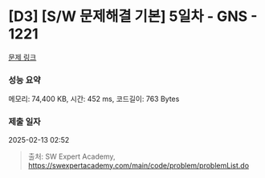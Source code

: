# [D3] [S/W 문제해결 기본] 5일차 - GNS - 1221 

[문제 링크](https://swexpertacademy.com/main/code/problem/problemDetail.do?contestProbId=AV14jJh6ACYCFAYD) 

### 성능 요약

메모리: 74,400 KB, 시간: 452 ms, 코드길이: 763 Bytes

### 제출 일자

2025-02-13 02:52



> 출처: SW Expert Academy, https://swexpertacademy.com/main/code/problem/problemList.do